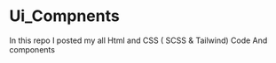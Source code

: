 
# Ui_Compnents

In this repo I posted my all Html and CSS ( SCSS &amp; Tailwind) Code 
And components 





























